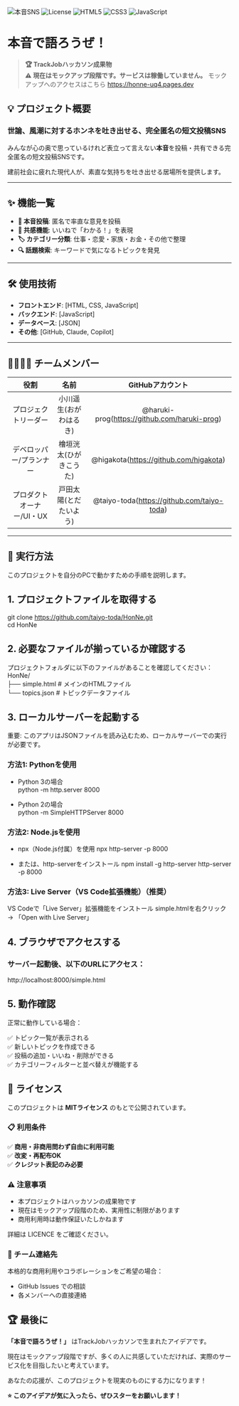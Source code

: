 ![本音SNS](https://img.shields.io/badge/本音SNS-v1.0-blue)
![License](https://img.shields.io/badge/license-MIT-green)
![HTML5](https://img.shields.io/badge/HTML5-E34F26?logo=html5&logoColor=white)
![CSS3](https://img.shields.io/badge/CSS3-1572B6?logo=css3&logoColor=white)
![JavaScript](https://img.shields.io/badge/JavaScript-F7DF1E?logo=javascript&logoColor=black)

# 本音で語ろうぜ！

> **🏆 TrackJobハッカソン成果物**  
> **⚠️ 現在はモックアップ段階です。サービスは稼働していません。**
> モックアップへのアクセスはこちら
> https://honne-uq4.pages.dev

## 💡 プロジェクト概要

### 世論、風潮に対するホンネを吐き出せる、完全匿名の短文投稿SNS

みんなが心の奥で思っているけれど表立って言えない**本音**を投稿・共有できる完全匿名の短文投稿SNSです。

建前社会に疲れた現代人が、素直な気持ちを吐き出せる居場所を提供します。

---

## ✨ 機能一覧

- **📝 本音投稿**: 匿名で率直な意見を投稿
- **👥 共感機能**: いいねで「わかる！」を表現
- **🏷️ カテゴリー分類**: 仕事・恋愛・家族・お金・その他で整理
- **🔍 話題検索**: キーワードで気になるトピックを発見

---

## 🛠️ 使用技術

* **フロントエンド**: [HTML, CSS, JavaScript]
* **バックエンド**: [JavaScript]
* **データベース**: [JSON]
* **その他**: [GitHub, Claude, Copilot]

---

## 👨‍👩‍👧‍👦 チームメンバー

| 役割 | 名前 | GitHubアカウント |
|:---:|:---:|:---:|
| プロジェクトリーダー | 小川遥生(おがわはるき) | @haruki-prog(https://github.com/haruki-prog) |
| デベロッパー/プランナー | 檜垣洸太(ひがきこうた) | @higakota(https://github.com/higakota) |
| プロダクトオーナー/UI・UX | 戸田太陽(とだたいよう) | @taiyo-toda(https://github.com/taiyo-toda) |

---

## 🚀 実行方法
このプロジェクトを自分のPCで動かすための手順を説明します。

## 1. プロジェクトファイルを取得する
git clone https://github.com/taiyo-toda/HonNe.git <br>
cd HonNe

## 2. 必要なファイルが揃っているか確認する
プロジェクトフォルダに以下のファイルがあることを確認してください：<br>
HonNe/ <br>
├── simple.html      # メインのHTMLファイル <br>
└── topics.json      # トピックデータファイル

## 3. ローカルサーバーを起動する
重要: このアプリはJSONファイルを読み込むため、ローカルサーバーでの実行が必要です。

### 方法1: Pythonを使用

* Python 3の場合 <br>
 python -m http.server 8000

* Python 2の場合 <br>
 python -m SimpleHTTPServer 8000

### 方法2: Node.jsを使用

* npx（Node.js付属）を使用
npx http-server -p 8000

* または、http-serverをインストール
npm install -g http-server
http-server -p 8000

### 方法3: Live Server（VS Code拡張機能）（推奨）

VS Codeで「Live Server」拡張機能をインストール
simple.htmlを右クリック → 「Open with Live Server」

## 4. ブラウザでアクセスする
### サーバー起動後、以下のURLにアクセス：<br>
http://localhost:8000/simple.html

## 5. 動作確認
正常に動作している場合：

✅ トピック一覧が表示される <br>
✅ 新しいトピックを作成できる <br>
✅ 投稿の追加・いいね・削除ができる <br>
✅ カテゴリーフィルターと並べ替えが機能する <br>

## 📄 ライセンス

このプロジェクトは **MITライセンス** のもとで公開されています。

### 📋 利用条件
✅ **商用・非商用問わず自由に利用可能** <br>
✅ **改変・再配布OK** <br>
✅ **クレジット表記のみ必要** <br>

### ⚠️ 注意事項

- 本プロジェクトはハッカソンの成果物です
- 現在はモックアップ段階のため、実用性に制限があります
- 商用利用時は動作保証いたしかねます

詳細は LICENCE をご確認ください。

### 🤝 チーム連絡先

本格的な商用利用やコラボレーションをご希望の場合：
- GitHub Issues での相談
- 各メンバーへの直接連絡

## 🏆 最後に

**「本音で語ろうぜ！」** はTrackJobハッカソンで生まれたアイデアです。

現在はモックアップ段階ですが、多くの人に共感していただければ、実際のサービス化を目指したいと考えています。

あなたの応援が、このプロジェクトを現実のものにする力になります！

**⭐ このアイデアが気に入ったら、ぜひスターをお願いします！**
